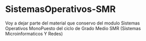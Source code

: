 # SistemasOperativos-SMR
Voy a dejar parte del material que conservo del modulo Sistemas Operativos MonoPuesto del ciclo de Grado Medio SMR (Sistemas Microinformaticos Y Redes)
